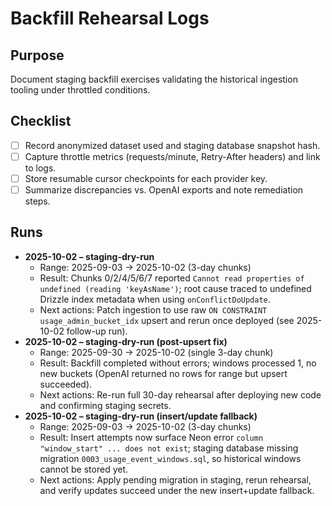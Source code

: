 # Backfill Rehearsal Logs

## Purpose
Document staging backfill exercises validating the historical ingestion tooling under throttled conditions.

## Checklist
- [ ] Record anonymized dataset used and staging database snapshot hash.
- [ ] Capture throttle metrics (requests/minute, Retry-After headers) and link to logs.
- [ ] Store resumable cursor checkpoints for each provider key.
- [ ] Summarize discrepancies vs. OpenAI exports and note remediation steps.

## Runs
<!-- Add most recent run entries first. -->
- **2025-10-02 – staging-dry-run**
  - Range: 2025-09-03 → 2025-10-02 (3-day chunks)
  - Result: Chunks 0/2/4/5/6/7 reported `Cannot read properties of undefined (reading 'keyAsName')`; root cause traced to undefined Drizzle index metadata when using `onConflictDoUpdate`.
  - Next actions: Patch ingestion to use raw `ON CONSTRAINT usage_admin_bucket_idx` upsert and rerun once deployed (see 2025-10-02 follow-up run).
- **2025-10-02 – staging-dry-run (post-upsert fix)**
  - Range: 2025-09-30 → 2025-10-02 (single 3-day chunk)
  - Result: Backfill completed without errors; windows processed 1, no new buckets (OpenAI returned no rows for range but upsert succeeded).
  - Next actions: Re-run full 30-day rehearsal after deploying new code and confirming staging secrets.
- **2025-10-02 – staging-dry-run (insert/update fallback)**
  - Range: 2025-09-03 → 2025-10-02 (3-day chunks)
  - Result: Insert attempts now surface Neon error `column "window_start" ... does not exist`; staging database missing migration `0003_usage_event_windows.sql`, so historical windows cannot be stored yet.
  - Next actions: Apply pending migration in staging, rerun rehearsal, and verify updates succeed under the new insert+update fallback.
